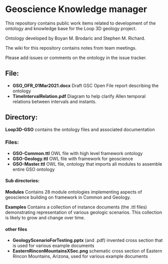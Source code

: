 # Geoscience Knowledge manager

This repository contains public work items related to development of the ontology and knowledge base for the Loop 3D geology project.

Ontology developed by Boyan M. Brodaric and Stephen M. Richard.

The wiki for this repository contains notes from team meetings. 

Please add issues or comments on the ontology in the issue tracker.


## File:
 - **GSO_OFR_01Mar2021.docx**  Draft GSC Open File report describing the ontology
 - **TimeIntervalRelation.pdf**  Diagram to help clarify Allen temporal relations between intervals and instants.


## Directory:
**Loop3D-GSO** contains the ontology files and associated documentation

### Files: 
 - **GSO-Common.ttl**  OWL file with high level framework ontology
 - **GSO-Geology.ttl**  OWL file with framework for geoscience
 - **GSO-Master.ttl**  OWL file, ontology that imports all modules to assemble entire GSO ontology
#### Sub directories:
**Modules**  Contains 28 module ontologies implementing aspects of geoscience building on framework in Common and Geology.

**Examples**  Contains a collection of instance documents (the .ttl files) demonstrating representation of various geologic scenarios.  This collection is likely to grow and change over time.
#### other files 
 - **GeologyScenarioForTesting.pptx** (and .pdf) invented cross section that is used for various example documents
 - **EasternRinconMountainsXSec.png** schematic cross section of Eastern Rincon Mountains, Arizona, used for various example documents
